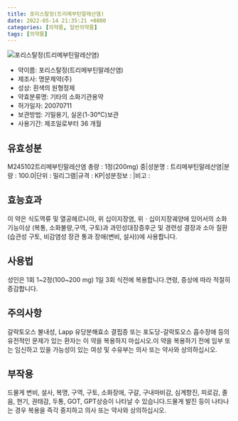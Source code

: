 ```yaml
---
title: 포리스탈정(트리메부틴말레산염)
date: 2022-05-14 21:35:21 +0800
categories: [의약품, 일반의약품]
tags: [의약품]
---
```

![포리스탈정(트리메부틴말레산염)](https://nedrug.mfds.go.kr/pbp/cmn/itemImageDownload/151689483116700107)

- 약이름: 포리스탈정(트리메부틴말레산염)
- 제조사: 명문제약(주)
- 성상: 흰색의 원형정제
- 약효분류명: 기타의 소화기관용약
- 허가일자: 20070711
- 보관방법: 기밀용기, 실온(1-30℃)보관
- 사용기간: 제조일로부터 36 개월
## 유효성분
M245102트리메부틴말레산염
총량 : 1정(200mg) 중|성분명 : 트리메부틴말레산염|분량 : 100.0|단위 : 밀리그램|규격 : KP|성분정보 : |비고 :
## 효능효과
이 약은 식도역류 및 열공헤르니아, 위 십이지장염, 위ㆍ십이지장궤양에 있어서의 소화기능이상 (복통, 소화불량,구역, 구토)과 과민성대장증후군 및 경련성 결장과 소아 질환(습관성 구토, 비감염성 장관 통과 장애(변비, 설사))에 사용합니다.
## 사용법
성인은 1회 1~2정(100~200 mg) 1일 3회 식전에 복용합니다.연령, 증상에 따라 적절히 증감합니다.
## 주의사항
갈락토오스 불내성, Lapp 유당분해효소 결핍증 또는 포도당-갈락토오스 흡수장애 등의 유전적인 문제가 있는 환자는 이 약을 복용하지 마십시오.이 약을 복용하기 전에 임부 또는 임신하고 있을 가능성이 있는 여성 및 수유부는 의사 또는 약사와 상의하십시오.
## 부작용
드물게 변비, 설사, 복명, 구역, 구토, 소화장애, 구갈, 구내마비감, 심계항진, 피로감, 졸음, 현기, 권태감, 두통, GOT, GPT상승이 나타날 수 있습니다.드물게 발진 등이 나타나는 경우 복용을 즉각 중지하고 의사 또는 약사와 상의하십시오.
